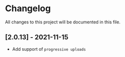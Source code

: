 # Changelog
All changes to this project will be documented in this file.

## [2.0.13] - 2021-11-15
- Add support of `progressive uploads`